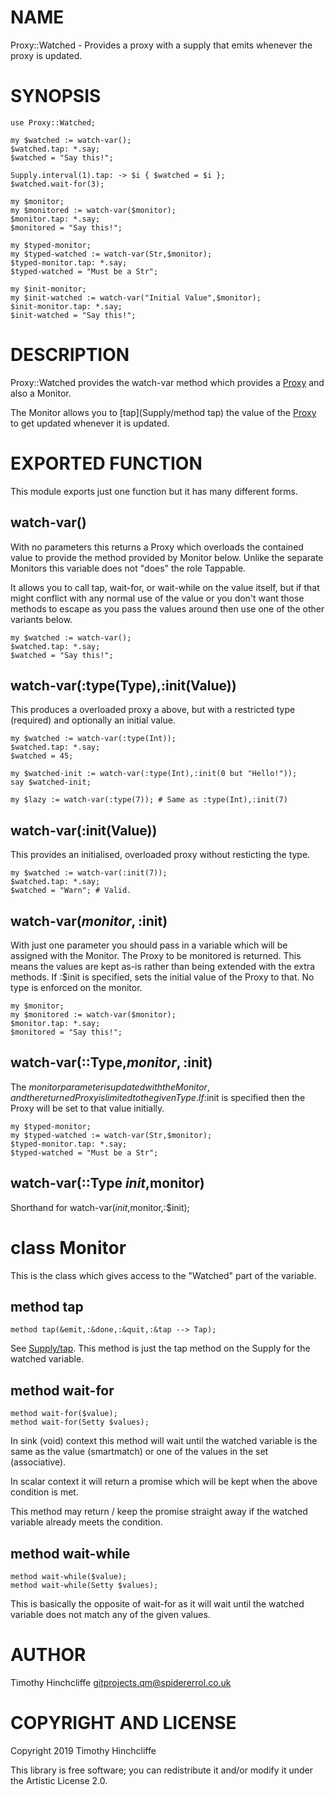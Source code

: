 NAME
====

Proxy::Watched - Provides a proxy with a supply that emits whenever the proxy is updated.

SYNOPSIS
========

```perl6
use Proxy::Watched;

my $watched := watch-var();
$watched.tap: *.say;
$watched = "Say this!";

Supply.interval(1).tap: -> $i { $watched = $i };
$watched.wait-for(3);

my $monitor;
my $monitored := watch-var($monitor);
$monitor.tap: *.say;
$monitored = "Say this!";

my $typed-monitor;
my $typed-watched := watch-var(Str,$monitor);
$typed-monitor.tap: *.say;
$typed-watched = "Must be a Str";

my $init-monitor;
my $init-watched := watch-var("Initial Value",$monitor);
$init-monitor.tap: *.say;
$init-watched = "Say this!";
```

DESCRIPTION
===========

Proxy::Watched provides the watch-var method which provides a [Proxy](Proxy) and also a Monitor.

The Monitor allows you to [tap](Supply/method tap) the value of the [Proxy](Proxy) to get updated whenever it is updated.

EXPORTED FUNCTION
=================

This module exports just one function but it has many different forms.

watch-var()
-----------

With no parameters this returns a Proxy which overloads the contained value to provide the method provided by Monitor below. Unlike the separate Monitors this variable does not "does" the role Tappable.

It allows you to call tap, wait-for, or wait-while on the value itself, but if that might conflict with any normal use of the value or you don't want those methods to escape as you pass the values around then use one of the other variants below.

```perl6
my $watched := watch-var();
$watched.tap: *.say;
$watched = "Say this!";
```

watch-var(:type(Type),:init(Value))
-----------------------------------

This produces a overloaded proxy a above, but with a restricted type (required) and optionally an initial value.

```perl6
my $watched := watch-var(:type(Int));
$watched.tap: *.say;
$watched = 45;

my $watched-init := watch-var(:type(Int),:init(0 but "Hello!"));
say $watched-init;

my $lazy := watch-var(:type(7)); # Same as :type(Int),:init(7)
```

watch-var(:init(Value))
-----------------------

This provides an initialised, overloaded proxy without resticting the type.

```perl6
my $watched := watch-var(:init(7));
$watched.tap: *.say;
$watched = "Warn"; # Valid.
```

watch-var($monitor,:$init)
--------------------------

With just one parameter you should pass in a variable which will be assigned with the Monitor. The Proxy to be monitored is returned. This means the values are kept as-is rather than being extended with the extra methods. If :$init is specified, sets the initial value of the Proxy to that. No type is enforced on the monitor.

```perl6
my $monitor;
my $monitored := watch-var($monitor);
$monitor.tap: *.say;
$monitored = "Say this!";
```

watch-var(::Type,$monitor,:$init)
---------------------------------

The $monitor parameter is updated with the Monitor, and the returned Proxy is limited to the given Type. If :$init is specified then the Proxy will be set to that value initially.

```perl6
my $typed-monitor;
my $typed-watched := watch-var(Str,$monitor);
$typed-monitor.tap: *.say;
$typed-watched = "Must be a Str";
```

watch-var(::Type $init,$monitor)
--------------------------------

Shorthand for watch-var($init,$monitor,:$init);

class Monitor
=============

This is the class which gives access to the "Watched" part of the variable.

method tap
----------

    method tap(&emit,:&done,:&quit,:&tap --> Tap);

See [Supply/tap](Supply/tap). This method is just the tap method on the Supply for the watched variable.

method wait-for
---------------

    method wait-for($value);
    method wait-for(Setty $values);

In sink (void) context this method will wait until the watched variable is the same as the value (smartmatch) or one of the values in the set (associative).

In scalar context it will return a promise which will be kept when the above condition is met.

This method may return / keep the promise straight away if the watched variable already meets the condition.

method wait-while
-----------------

    method wait-while($value);
    method wait-while(Setty $values);

This is basically the opposite of wait-for as it will wait until the watched variable does not match any of the given values.

AUTHOR
======

Timothy Hinchcliffe <gitprojects.qm@spidererrol.co.uk>

COPYRIGHT AND LICENSE
=====================

Copyright 2019 Timothy Hinchcliffe

This library is free software; you can redistribute it and/or modify it under the Artistic License 2.0.

